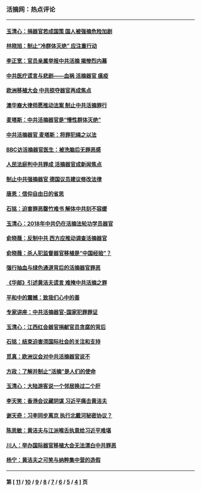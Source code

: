 ### 活摘网：热点评论
---
#### [玉清心：捐器官若成国策 国人被强摘危险加剧](../../pages/nf5879/n12802713.md?05290430) 
#### [林晓旭：制止“冷群体灭绝” 应注重行动](../../pages/nf5879/n12779736.md?05290430) 
#### [李正宽：官员亲属举报中共活摘 揭惨烈内幕](../../pages/nf5879/n12684490.md?05290430) 
#### [中共医疗谎言与悲剧——血祸 活摘器官 瘟疫](../../pages/nf5879/n12372103.md?05290430) 
#### [欧洲移植大会 中共掠夺器官再成焦点](../../pages/nf5879/n11538883.md?05290430) 
#### [澳华裔大律师愿推动法案 制止中共活摘罪行](../../pages/nf5879/n11377039.md?05290430) 
#### [麦塔斯：中共活摘器官是“慢性群体灭绝”](../../pages/nf5879/n11350529.md?05290430) 
#### [中共活摘器官 麦塔斯：将罪犯绳之以法](../../pages/nf5879/n11347973.md?05290430) 
#### [BBC访活摘器官医生：被洗脑后无罪恶感](../../pages/nf5879/n11335935.md?05290430) 
#### [人民法庭判中共罪成 活摘器官成新闻焦点](../../pages/nf5879/n11331578.md?05290430) 
#### [制止中共强摘器官 德国议员建议修改法律](../../pages/nf5879/n11249451.md?05290430) 
#### [唐恩：信仰自由日的省思](../../pages/nf5879/n11003525.md?05290430) 
#### [石铭：迫害罪恶罄竹难书  解体中共刻不容缓](../../pages/nf5879/n10942855.md?05290430) 
#### [玉清心：2018年中共仍在活摘法轮功学员器官](../../pages/nf5879/n10914646.md?05290430) 
#### [俞晓薇：反制中共 西方应推动调查活摘器官](../../pages/nf5879/n10794671.md?05290430) 
#### [俞晓薇：杀人犯监督器官移植是“中国经验”？](../../pages/nf5879/n10466427.md?05290430) 
#### [强行抽血与绿色通道背后的活摘器官罪恶](../../pages/nf5879/n10004708.md?05290430) 
#### [《华邮》引述黄洁夫谎言 难掩中共活摘之罪](../../pages/nf5879/n9642309.md?05290430) 
#### [平和中的震撼：致我们心中的善](../../pages/nf5879/n9021123.md?05290430) 
#### [专家讲座：中共活摘器官-国家犯罪罪证](../../pages/nf5879/n8828153.md?05290430) 
#### [玉清心：江西红会器官捐献官员贪腐的背后](../../pages/nf5879/n8522122.md?05290430) 
#### [石铭：结束迫害须国际社会的关注和支持](../../pages/nf5879/n8443497.md?05290430) 
#### [觅真：欧洲议会对中共活摘器官说不](../../pages/nf5879/n8337486.md?05290430) 
#### [方政：了解并制止“活摘”是人们的使命](../../pages/nf5879/n8329214.md?05290430) 
#### [玉清心：大陆游客说一个邻居换过二个肝](../../pages/nf5879/n8291404.md?05290430) 
#### [李天笑：香港会议藏阴谋 习近平痛击黄洁夫](../../pages/nf5879/n8241459.md?05290430) 
#### [谢天奇：习李同步离京 执行北戴河秘密协议？](../../pages/nf5879/n8230418.md?05290430) 
#### [陈思敏：黄洁夫与江派喉舌执意给习近平难堪](../../pages/nf5879/n8222166.md?05290430) 
#### [川人：举办国际器官移植大会无法漂白中共罪恶](../../pages/nf5879/n8221121.md?05290430) 
#### [杨宁：黄洁夫之可笑与纳粹集中营的造假](../../pages/nf5879/n8219897.md?05290430) 

---
#### 第 [ [11](./11.md?05290430) / [10](./10.md?05290430) / [9](./9.md?05290430) / [8](./8.md?05290430) / [7](./7.md?05290430) / [6](./6.md?05290430) / [5](./5.md?05290430) / [4](./4.md?05290430) ] 页
